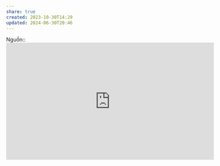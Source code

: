 ```yaml
---
share: true
created: 2023-10-30T14:29
updated: 2024-06-30T20:46
---
```

Nguồn:: <iframe width="560" height="315" src="https://www.youtube.com/embed/E5bSumTAHZE?si=48l-GzMxr0rFf7ix&t=549" title="YouTube video player" frameborder="0" allow="accelerometer; autoplay; clipboard-write; encrypted-media; gyroscope; picture-in-picture; web-share" referrerpolicy="strict-origin-when-cross-origin" allowfullscreen></iframe>